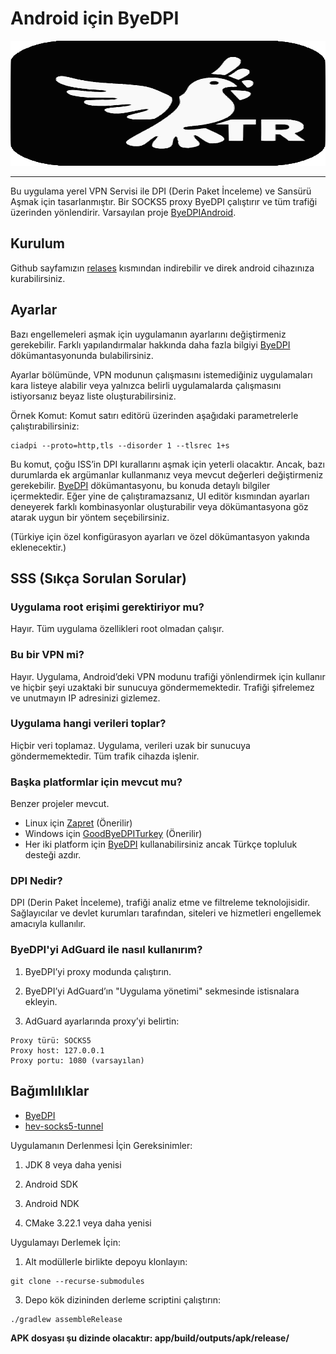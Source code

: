 # Android için ByeDPI

<div style="text-align: center;">
  <img alt="ByeDPI logo" src=".github/images/logotr.svg" width="100%" height="200px">
</div>

---
Bu uygulama yerel VPN Servisi ile DPI (Derin Paket İnceleme) ve Sansürü Aşmak için tasarlanmıştır. Bir SOCKS5 proxy ByeDPI çalıştırır ve tüm trafiği üzerinden yönlendirir.
Varsayılan proje [ByeDPIAndroid](https://github.com/dovecoteescapee/ByeDPIAndroid/).

## Kurulum

Github sayfamızın [relases](https://github.com/nyaexx/ByeDPIAndroidTR/releases/latest) kısmından indirebilir ve direk android cihazınıza kurabilirsiniz.

## Ayarlar

Bazı engellemeleri aşmak için uygulamanın ayarlarını değiştirmeniz gerekebilir. Farklı yapılandırmalar hakkında daha fazla bilgiyi [ByeDPI](https://github.com/hufrea/byedpi/blob/v0.13/README.md) dökümantasyonunda bulabilirsiniz.

Ayarlar bölümünde, VPN modunun çalışmasını istemediğiniz uygulamaları kara listeye alabilir veya yalnızca belirli uygulamalarda çalışmasını istiyorsanız beyaz liste oluşturabilirsiniz.

Örnek Komut:
Komut satırı editörü üzerinden aşağıdaki parametrelerle çalıştırabilirsiniz:
```plaintext
ciadpi --proto=http,tls --disorder 1 --tlsrec 1+s
```

Bu komut, çoğu ISS’in DPI kurallarını aşmak için yeterli olacaktır. Ancak, bazı durumlarda ek argümanlar kullanmanız veya mevcut değerleri değiştirmeniz gerekebilir. [ByeDPI](https://github.com/hufrea/byedpi/blob/v0.13/README.md) dökümantasyonu, bu konuda detaylı bilgiler içermektedir. Eğer yine de çalıştıramazsanız, UI editör kısmından ayarları deneyerek farklı kombinasyonlar oluşturabilir veya dökümantasyona göz atarak uygun bir yöntem seçebilirsiniz.

(Türkiye için özel konfigürasyon ayarları ve özel dökümantasyon yakında eklenecektir.)

## SSS (Sıkça Sorulan Sorular)

### Uygulama root erişimi gerektiriyor mu?
Hayır. Tüm uygulama özellikleri root olmadan çalışır.

###  Bu bir VPN mi?
Hayır. Uygulama, Android’deki VPN modunu trafiği yönlendirmek için kullanır ve hiçbir şeyi uzaktaki bir sunucuya göndermemektedir. Trafiği şifrelemez ve unutmayın IP adresinizi gizlemez.

### Uygulama hangi verileri toplar?
Hiçbir veri toplamaz. Uygulama, verileri uzak bir sunucuya göndermemektedir. Tüm trafik cihazda işlenir.

### Başka platformlar için mevcut mu?
Benzer projeler mevcut.
- Linux için [Zapret](https://github.com/bol-van/zapret) (Önerilir)
- Windows için [GoodByeDPITurkey](https://github.com/cagritaskn/GoodbyeDPI-Turkey) (Önerilir)
- Her iki platform için [ByeDPI](https://github.com/hufrea/byedpi) kullanabilirsiniz ancak Türkçe topluluk desteği azdır.

### DPI Nedir?
DPI (Derin Paket İnceleme), trafiği analiz etme ve filtreleme teknolojisidir. Sağlayıcılar ve devlet kurumları tarafından, siteleri ve hizmetleri engellemek amacıyla kullanılır.

### ByeDPI'yi AdGuard ile nasıl kullanırım?

  1. ByeDPI’yi proxy modunda çalıştırın.

  2. ByeDPI’yi AdGuard’ın "Uygulama yönetimi" sekmesinde istisnalara ekleyin.

  3. AdGuard ayarlarında proxy’yi belirtin:
    
```plaintext
Proxy türü: SOCKS5
Proxy host: 127.0.0.1
Proxy portu: 1080 (varsayılan)
   ```

## Bağımlılıklar

- [ByeDPI](https://github.com/hufrea/byedpi)
- [hev-socks5-tunnel](https://github.com/heiher/hev-socks5-tunnel)

Uygulamanın Derlenmesi İçin Gereksinimler:

  1. JDK 8 veya daha yenisi

  2. Android SDK

  3. Android NDK

  4. CMake 3.22.1 veya daha yenisi

Uygulamayı Derlemek İçin:

  1. Alt modüllerle birlikte depoyu klonlayın:
```plaintext
git clone --recurse-submodules
   ```

  3. Depo kök dizininden derleme scriptini çalıştırın:
```plaintext
./gradlew assembleRelease
   ```

**APK dosyası şu dizinde olacaktır:
app/build/outputs/apk/release/**
